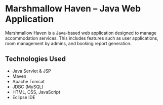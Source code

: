 # Marshmallow Haven – Java Web Application

Marshmallow Haven is a Java-based web application designed to manage accommodation services. This includes features such as user applications, room management by admins, and booking report generation.

## Technologies Used

- Java Servlet & JSP
- Maven
- Apache Tomcat
- JDBC (MySQL)
- HTML, CSS, JavaScript
- Eclipse IDE


